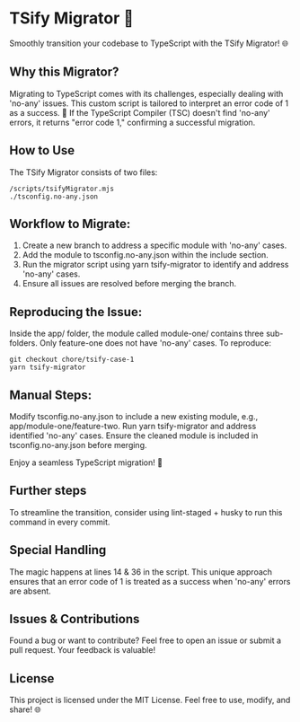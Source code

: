 # TSify Migrator 🚀
Smoothly transition your codebase to TypeScript with the TSify Migrator! 🌐

## Why this Migrator?
Migrating to TypeScript comes with its challenges, especially dealing with 'no-any' issues. This custom script is tailored to interpret an error code of 1 as a success. 🎉 If the TypeScript Compiler (TSC) doesn't find 'no-any' errors, it returns "error code 1," confirming a successful migration.

## How to Use
The TSify Migrator consists of two files:
```
/scripts/tsifyMigrator.mjs
./tsconfig.no-any.json
```
## Workflow to Migrate:

1. Create a new branch to address a specific module with 'no-any' cases.
2. Add the module to tsconfig.no-any.json within the include section.
3. Run the migrator script using yarn tsify-migrator to identify and address 'no-any' cases.
4. Ensure all issues are resolved before merging the branch.

## Reproducing the Issue:
Inside the app/ folder, the module called module-one/ contains three sub-folders. Only feature-one does not have 'no-any' cases. To reproduce:
```
git checkout chore/tsify-case-1
yarn tsify-migrator
```

## Manual Steps:

Modify tsconfig.no-any.json to include a new existing module, e.g., app/module-one/feature-two.
Run yarn tsify-migrator and address identified 'no-any' cases.
Ensure the cleaned module is included in tsconfig.no-any.json before merging.

Enjoy a seamless TypeScript migration! 🚀

## Further steps
To streamline the transition, consider using lint-staged + husky to run this command in every commit.

## Special Handling
The magic happens at lines 14 & 36 in the script. This unique approach ensures that an error code of 1 is treated as a success when 'no-any' errors are absent.

## Issues & Contributions
Found a bug or want to contribute? Feel free to open an issue or submit a pull request. Your feedback is valuable!

## License
This project is licensed under the MIT License. Feel free to use, modify, and share! 🌐
